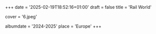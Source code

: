 +++
date = '2025-02-19T18:52:16+01:00'
draft = false
title = 'Rail World'

cover = '6.jpeg'

albumdate = '2024-2025'
place = 'Europe'
+++


